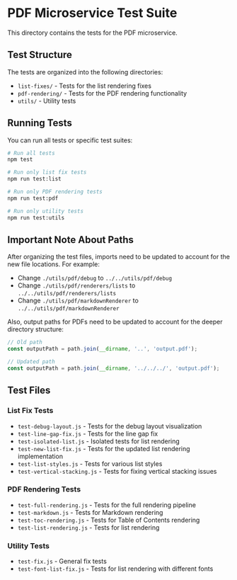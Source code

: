 # PDF Microservice Test Suite

This directory contains the tests for the PDF microservice.

## Test Structure

The tests are organized into the following directories:

- `list-fixes/` - Tests for the list rendering fixes
- `pdf-rendering/` - Tests for the PDF rendering functionality
- `utils/` - Utility tests

## Running Tests

You can run all tests or specific test suites:

```bash
# Run all tests
npm test

# Run only list fix tests
npm run test:list

# Run only PDF rendering tests
npm run test:pdf

# Run only utility tests
npm run test:utils
```

## Important Note About Paths

After organizing the test files, imports need to be updated to account for the new file locations. For example:

- Change `./utils/pdf/debug` to `../../utils/pdf/debug`
- Change `./utils/pdf/renderers/lists` to `../../utils/pdf/renderers/lists`
- Change `./utils/pdf/markdownRenderer` to `../../utils/pdf/markdownRenderer`

Also, output paths for PDFs need to be updated to account for the deeper directory structure:

```javascript
// Old path
const outputPath = path.join(__dirname, '..', 'output.pdf');

// Updated path
const outputPath = path.join(__dirname, '../../../', 'output.pdf');
```

## Test Files

### List Fix Tests

- `test-debug-layout.js` - Tests for the debug layout visualization
- `test-line-gap-fix.js` - Tests for the line gap fix
- `test-isolated-list.js` - Isolated tests for list rendering
- `test-new-list-fix.js` - Tests for the updated list rendering implementation
- `test-list-styles.js` - Tests for various list styles
- `test-vertical-stacking.js` - Tests for fixing vertical stacking issues

### PDF Rendering Tests

- `test-full-rendering.js` - Tests for the full rendering pipeline
- `test-markdown.js` - Tests for Markdown rendering
- `test-toc-rendering.js` - Tests for Table of Contents rendering
- `test-list-rendering.js` - Tests for list rendering

### Utility Tests

- `test-fix.js` - General fix tests
- `test-font-list-fix.js` - Tests for list rendering with different fonts

